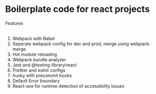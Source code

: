 # Boilerplate code for react projects

###### Features

1. Webpack with Babel
2. Seperate webpack config for dev and prod, merge using webpack-merge
3. Hot module reloading
4. Webpack bundle analyzer
5. Jest and @testing-library/react
6. Prettier and eslint configs
7. husky with precommit hooks
8. Default Error boundary
9. React-axe for runtime detection of accessibility issues
